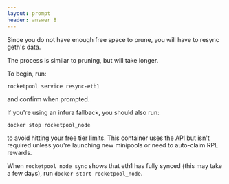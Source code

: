 ```yaml
---
layout: prompt
header: answer 8
---
```


Since you do not have enough free space to prune, you will have to resync geth's data.

The process is similar to pruning, but will take longer.

To begin, run:
```
rocketpool service resync-eth1
```
and confirm when prompted.

If you're using an infura fallback, you should also run:
```
docker stop rocketpool_node
```
to avoid hitting your free tier limits. This container uses the API but isn't required unless you're launching new minipools or need to auto-claim RPL rewards.

When `rocketpool node sync` shows that eth1 has fully synced (this may take a few days), run `docker start rocketpool_node`.
